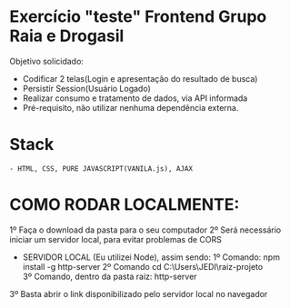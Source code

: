 # Exercício "teste" Frontend Grupo Raia e Drogasil 

Objetivo solicidado:

  - Codificar 2 telas(Login e apresentação do resultado de busca) 
  - Persistir Session(Usuário Logado)
  - Realizar consumo e tratamento de dados, via API informada  
  - Pré-requisito, não utilizar nenhuma dependência externa.

# Stack
    - HTML, CSS, PURE JAVASCRIPT(VANILA.js), AJAX

# COMO RODAR LOCALMENTE:
  1º Faça o download da pasta para o seu computador
  2º Será necessário iniciar um servidor local, para evitar problemas de CORS
* SERVIDOR LOCAL (Eu utilizei Node), assim sendo:
            1º Comando: npm install -g http-server
            2º Comando cd C:\Users\JEDI\raiz-projeto\
            3º Comando, dentro da pasta raiz: http-server

3º Basta abrir o link disponibilizado pelo servidor local no navegador
 
